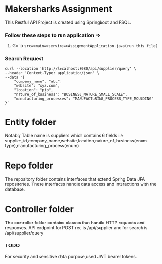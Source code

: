 # Makersharks Assignment 
This Restful API Project is created using Springboot and PSQL.

### Follow these steps to run application =>
1. Go to `src=>main=>service=>AssignmentApplication.java(run this file)`

### Search Request
```
curl --location 'http://localhost:8080/api/supplier/query' \
--header 'Content-Type: application/json' \
--data '{
    "company_name": "abc",
    "website": "xyz.com",
    "location": "pip",
    "nature_of_business": "BUSINESS_NATURE_SMALL_SCALE",
    "manufacturing_processes": "MANUFACTuRING_PROCESS_TYPE_MOULDING"
}'
```
# Entity folder
Notably Table name is suppliers which contains 6 fields i:e supplier_id,company_name,website,location,nature_of_business(enum type),manufacturing_process(enum) 
# Repo folder 
The repository folder contains interfaces that extend Spring Data JPA repositories. These interfaces handle data access and interactions with the database.
# Controller folder 
The controller folder contains classes that handle HTTP requests and responses. API endpoint for POST req is /api/supplier and for search is /api/supplier/query
### TODO
For security and sensitive data purpose,used JWT bearer tokens.

